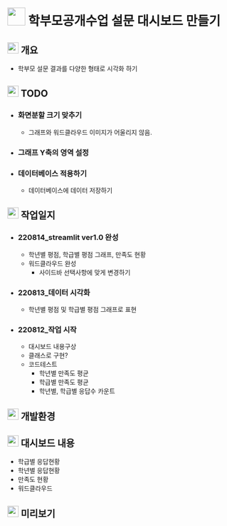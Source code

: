 # <img src="https://raw.githubusercontent.com/FortAwesome/Font-Awesome/6.x/svgs/solid/chart-line.svg" width="40" height="40"> 학부모공개수업 설문 대시보드 만들기 

## <img src="https://raw.githubusercontent.com/FortAwesome/Font-Awesome/6.x/svgs/solid/star-of-life.svg" width="25" height="25"> 개요
- 학부모 설문 결과를 다양한 형태로 시각화 하기

## <img src="https://raw.githubusercontent.com/FortAwesome/Font-Awesome/6.x/svgs/solid/clipboard-check.svg" width="25" height="25"> TODO
- ### 화면분할 크기 맞추기
  - 그래프와 워드클라우드 이미지가 어울리지 않음.
- ### 그래프 Y축의 영역 설정 
- ### 데이터베이스 적용하기
  - 데이터베이스에 데이터 저장하기

## <img src="https://raw.githubusercontent.com/FortAwesome/Font-Awesome/6.x/svgs/solid/pencil.svg" width="25" height="25"> 작업일지
- ### 220814_streamlit ver1.0 완성
  - 학년별 평점, 학급별 평점 그래프, 만족도 현황
  - 워드클라우드 완성
    - 사이드바 선택사항에 맞게 변경하기
  
- ### 220813_데이터 시각화
  - 학년별 평점 및 학급별 평점 그래프로 표현

- ### 220812_작업 시작 
  - 대시보드 내용구상
  - 클래스로 구현?
  - 코드테스트
    - 학년별 만족도 평균
    - 학급별 만족도 평균
    - 학년별, 학급별 응답수 카운트

## <img src="https://raw.githubusercontent.com/FortAwesome/Font-Awesome/6.x/svgs/solid/code.svg" width="25" height="25"> 개발환경


## <img src="https://raw.githubusercontent.com/FortAwesome/Font-Awesome/6.x/svgs/solid/gauge-high.svg" width="25" height="25"> 대시보드 내용
- 학급별 응답현황
- 학년별 응답현황
- 만족도 현황
- 워드클라우드

## <img src="https://raw.githubusercontent.com/FortAwesome/Font-Awesome/6.x/svgs/solid/image.svg" width="25" height="25"> 미리보기

